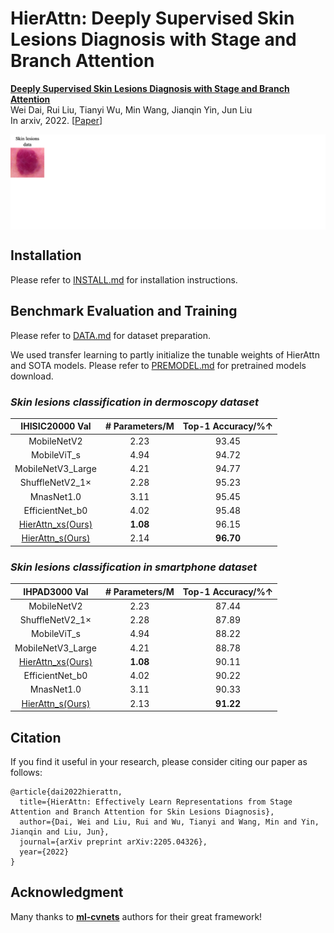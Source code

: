 # HierAttn: Deeply Supervised Skin Lesions Diagnosis with Stage and Branch Attention

[**Deeply Supervised Skin Lesions Diagnosis with Stage and Branch Attention**](https://arxiv.org/abs/2205.04326)  
Wei Dai, Rui Liu, Tianyi Wu, Min Wang, Jianqin Yin, Jun Liu        
In arxiv, 2022. [[Paper](https://arxiv.org/abs/2205.04326)]

<p align="left"> <img src=readme/Architecture.gif align="center" width="1080px">




## Installation

Please refer to [INSTALL.md](readme/INSTALL.md) for installation instructions.

## Benchmark Evaluation and Training

Please refer to [DATA.md](readme/DATA.md) for dataset preparation. 

We used transfer learning to partly initialize the tunable weights of HierAttn and SOTA models. Please refer to [PREMODEL.md](readme/PREMODEL.md) for pretrained models download.

### *Skin lesions classification in dermoscopy dataset*  

|                    IHISIC20000 Val                    | # Parameters/M | Top-1 Accuracy/%↑ |
| :---------------------------------------------------: | :------------: | :---------------: |
|                      MobileNetV2                      |      2.23      |       93.45       |
|                      MobileViT_s                      |      4.94      |       94.72       |
|                   MobileNetV3_Large                   |      4.21      |       94.77       |
|                    ShuffleNetV2_1×                    |      2.28      |       95.23       |
|                      MnasNet1.0                       |      3.11      |       95.45       |
|                    EfficientNet_b0                    |      4.02      |       95.48       |
| [HierAttn_xs(Ours)](https://arxiv.org/abs/2205.04326) |    **1.08**    |       96.15       |
| [HierAttn_s(Ours)](https://arxiv.org/abs/2205.04326)  |      2.14      |     **96.70**     |

### *Skin lesions classification in smartphone dataset*  

|                     IHPAD3000 Val                     | # Parameters/M | Top-1 Accuracy/%↑ |
| :---------------------------------------------------: | :------------: | :---------------: |
|                      MobileNetV2                      |      2.23      |       87.44       |
|                    ShuffleNetV2_1×                    |      2.28      |       87.89       |
|                      MobileViT_s                      |      4.94      |       88.22       |
|                   MobileNetV3_Large                   |      4.21      |       88.78       |
| [HierAttn_xs(Ours)](https://arxiv.org/abs/2205.04326) |    **1.08**    |       90.11       |
|                    EfficientNet_b0                    |      4.02      |       90.22       |
|                      MnasNet1.0                       |      3.11      |       90.33       |
| [HierAttn_s(Ours)](https://arxiv.org/abs/2205.04326)  |      2.13      |     **91.22**     |

## Citation

If you find it useful in your research, please consider citing our paper as follows:

    @article{dai2022hierattn,
      title={HierAttn: Effectively Learn Representations from Stage Attention and Branch Attention for Skin Lesions Diagnosis},
      author={Dai, Wei and Liu, Rui and Wu, Tianyi and Wang, Min and Yin, Jianqin and Liu, Jun},
      journal={arXiv preprint arXiv:2205.04326},
      year={2022}
    }

## Acknowledgment
Many thanks to **[ml-cvnets](https://github.com/apple/ml-cvnets)** authors for their great framework!
